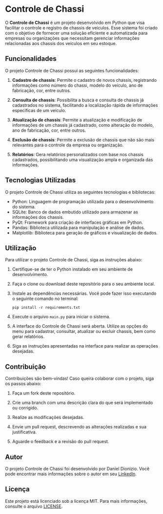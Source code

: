 # Controle de Chassi

O **Controle de Chassi** é um projeto desenvolvido em Python que visa facilitar o controle e registro de chassis de veículos. Esse sistema foi criado com o objetivo de fornecer uma solução eficiente e automatizada para empresas ou organizações que necessitam gerenciar informações relacionadas aos chassis dos veículos em seu estoque.

## Funcionalidades

O projeto Controle de Chassi possui as seguintes funcionalidades:

1. **Cadastro de chassis**: Permite o cadastro de novos chassis, registrando informações como número do chassi, modelo do veículo, ano de fabricação, cor, entre outros.

2. **Consulta de chassis**: Possibilita a busca e consulta de chassis já cadastrados no sistema, facilitando a localização rápida de informações específicas de um veículo.

3. **Atualização de chassis**: Permite a atualização e modificação de informações de um chassis já cadastrado, como alteração do modelo, ano de fabricação, cor, entre outros.

4. **Exclusão de chassis**: Permite a exclusão de chassis que não são mais relevantes para o controle da empresa ou organização.

5. **Relatórios**: Gera relatórios personalizados com base nos chassis cadastrados, possibilitando uma visualização ampla e organizada das informações.

## Tecnologias Utilizadas

O projeto Controle de Chassi utiliza as seguintes tecnologias e bibliotecas:

- Python: Linguagem de programação utilizada para o desenvolvimento do sistema.
- SQLite: Banco de dados embutido utilizado para armazenar as informações dos chassis.
- PyQt: Framework para criação de interfaces gráficas em Python.
- Pandas: Biblioteca utilizada para manipulação e análise de dados.
- Matplotlib: Biblioteca para geração de gráficos e visualização de dados.

## Utilização

Para utilizar o projeto Controle de Chassi, siga as instruções abaixo:

1. Certifique-se de ter o Python instalado em seu ambiente de desenvolvimento.

2. Faça o clone ou download deste repositório para o seu ambiente local.

3. Instale as dependências necessárias. Você pode fazer isso executando o seguinte comando no terminal:
   ```
   pip install -r requirements.txt
   ```

4. Execute o arquivo `main.py` para iniciar o sistema.

5. A interface do Controle de Chassi será aberta. Utilize as opções do menu para cadastrar, consultar, atualizar ou excluir chassis, bem como gerar relatórios.

6. Siga as instruções apresentadas na interface para realizar as operações desejadas.

## Contribuição

Contribuições são bem-vindas! Caso queira colaborar com o projeto, siga os passos abaixo:

1. Faça um fork deste repositório.

2. Crie uma branch com uma descrição clara do que será implementado ou corrigido.

3. Realize as modificações desejadas.

4. Envie um pull request, descrevendo as alterações realizadas e sua justificativa.

5. Aguarde o feedback e a revisão do pull request.

## Autor

O projeto Controle de Chassi foi desenvolvido por Daniel Dionizio. Você pode encontrar mais informações sobre o autor em seu [LinkedIn](https://www.linkedin.com/in/daniel-dionizio-santos/).

## Licença

Este projeto está licenciado sob a licença MIT. Para mais informações, consulte o arquivo [LICENSE](https://github.com/SR-Dionizio/Controle_de_Chassi/blob/main/LICENSE).
